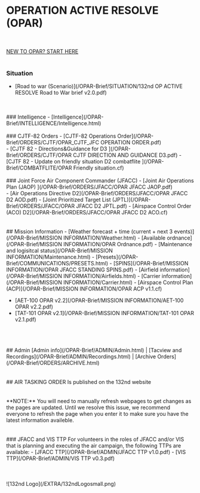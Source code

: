 # OPERATION ACTIVE RESOLVE (OPAR)
<br>

[NEW TO OPAR? START HERE](/OPAR-Brief/ADMIN/Start.html)  
<br>


### Situation
- [Road to war (Scenario)](/OPAR-Brief/SITUATION/132nd OP ACTIVE RESOLVE Road to War brief v2.0.pdf) 
<br>
<br>
### Intelligence 
- [Intelligence](/OPAR-Brief/INTELLIGENCE/Intelligence.html)
<br>
<br>
### CJTF-82 Orders
- [CJTF-82 Operations Order](/OPAR-Brief/ORDERS/CJTF/OPAR_CJTF_JFC OPERATION ORDER.pdf)
<br>
- [CJTF 82 - Directions&Guidance for D3 ](/OPAR-Brief/ORDERS/CJTF/OPAR CJTF DIRECTION AND GUIDANCE D3.pdf)
- [CJTF 82 - Update on friendly situation D2 combatflite ](/OPAR-Brief/COMBATFLITE/OPAR Friendly situation.cf)
<br>
<br>
### Joint Force Air Component Commander (JFACC)
- [Joint Air Operations Plan (JAOP) ](/OPAR-Brief/ORDERS/JFACC/OPAR JFACC JAOP.pdf)
<br>
- [Air Operations Directive D2](/OPAR-Brief/ORDERS/JFACC/OPAR JFACC D2 AOD.pdf)
- [Joint Prioritized Target List (JPTL)](/OPAR-Brief/ORDERS/JFACC/OPAR JFACC D2 JPTL.pdf)
- [Airspace Control Order (ACO) D2](/OPAR-Brief/ORDERS/JFACC/OPAR JFACC D2 ACO.cf)
<br>
<br>
<br>
## Mission Information
- [Weather forecast + time (current + next 3 events)](/OPAR-Brief/MISSION INFORMATION/Weather.html) 
- [Available ordnance](/OPAR-Brief/MISSION INFORMATION/OPAR Ordnance.pdf) 
- [Maintenance and logisitcal status](/OPAR-Brief/MISSION INFORMATION/Maintenance.html) 
- [Presets](/OPAR-Brief/COMMUNICATIONS/PRESETS.html) 
- [SPINS](/OPAR-Brief/MISSION INFORMATION/OPAR JFACC STANDING SPINS.pdf)
- [Airfield information](/OPAR-Brief/MISSION INFORMATION/Airfields.html)
- [Carrier information](/OPAR-Brief/MISSION INFORMATION/Carrier.html)
- [Airspace Control Plan (ACP)](/OPAR-Brief/MISSION INFORMATION/OPAR ACP v1.1.cf)

- [AET-100 OPAR v2.2](/OPAR-Brief/MISSION INFORMATION/AET-100 OPAR v2.2.pdf)
- [TAT-101 OPAR v2.1](/OPAR-Brief/MISSION INFORMATION/TAT-101 OPAR v2.1.pdf)


<br>
<br>
<br>
## Admin
[Admin info](/OPAR-Brief/ADMIN/Admin.html) | [Tacview and Recordings](/OPAR-Brief/ADMIN/Recordings.html) | [Archive Orders](/OPAR-Brief/ORDERS/ARCHIVE.html)



<br>
<br>
<br>
## AIR TASKING ORDER
Is published on the 132nd website

<br>
<br>
<br>
**NOTE:** You will need to manually refresh webpages to get changes as the pages are updated. Until we resolve this issue, we recommend everyone to refresh the page when you enter it to make sure you have the latest information availeble.
<br>
<br>
<br>
### JFACC and VIS TTP
For volunteers in the roles of JFACC and/or VIS that is planning and executing the air campaign, the following TTPs are available:
- [JFACC TTP](/OPAR-Brief/ADMIN/JFACC TTP v1.0.pdf)
- [VIS TTP](/OPAR-Brief/ADMIN/VIS TTP v0.3.pdf)
<br>
<br>
<br>
<br>
![132nd Logo](/EXTRA/132ndLogosmall.png)